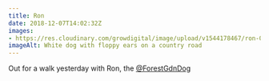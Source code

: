 ```yaml
---
title: Ron
date: 2018-12-07T14:02:32Z
images: 
- https://res.cloudinary.com/growdigital/image/upload/v1544178467/ron-0C028058.jpg
imageAlt: White dog with floppy ears on a country road
---
```


Out for a walk yesterday with Ron, the [@ForestGdnDog](https://twitter.com/forestgdndog)
